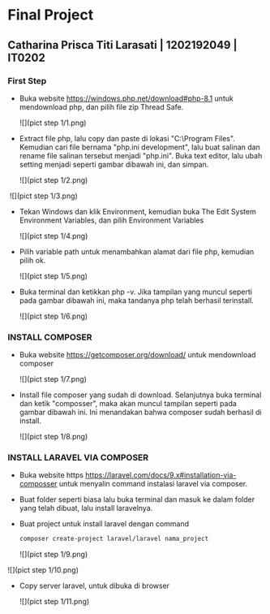 # Final Project

## Catharina Prisca Titi Larasati | 1202192049 | IT0202

### First Step

* Buka website https://windows.php.net/download#php-8.1 untuk mendownload php, dan pilih file zip Thread Safe.

  ![](pict step 1/1.png)



* Extract file php, lalu copy dan paste di lokasi "C:\Program Files". Kemudian cari file bernama "php.ini development", lalu buat salinan dan rename file salinan tersebut menjadi "php.ini". Buka text editor, lalu ubah setting menjadi seperti gambar dibawah ini, dan simpan.

  ![](pict step 1/2.png)

​		![](pict step 1/3.png)



* Tekan Windows dan klik Environment, kemudian buka The Edit System Environment Variables, dan pilih Environment Variables

  ![](pict step 1/4.png)

  

* Pilih variable path untuk menambahkan alamat dari file php, kemudian pilih ok.

  ![](pict step 1/5.png)



* Buka terminal dan ketikkan php -v. Jika tampilan yang muncul seperti pada gambar dibawah ini, maka tandanya php telah berhasil terinstall.

  ![](pict step 1/6.png)



### INSTALL COMPOSER

* Buka website https://getcomposer.org/download/ untuk mendownload composer

  ![](pict step 1/7.png)



* Install file composer yang sudah di download. Selanjutnya buka terminal dan ketik "composser", maka akan muncul tampilan seperti pada gambar dibawah ini. Ini menandakan bahwa composer sudah berhasil di install.

  ![](pict step 1/8.png)



### INSTALL LARAVEL VIA COMPOSER

* Buka website https https://laravel.com/docs/9.x#installation-via-composser untuk menyalin command instalasi laravel via composer.

* Buat folder seperti biasa lalu buka terminal dan masuk ke dalam folder yang telah dibuat, lalu install laravelnya. 

* Buat project untuk install laravel dengan command 


  ```markdown
  composer create-project laravel/laravel nama_project
  ```

  ![](pict step 1/9.png)

![](pict step 1/10.png)



* Copy server laravel, untuk dibuka di browser

  ![](pict step 1/11.png)